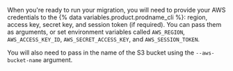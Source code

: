 When you're ready to run your migration, you will need to provide your AWS credentials to the {% data variables.product.prodname_cli %}: region, access key, secret key, and session token (if required). You can pass them as arguments, or set environment variables called `AWS_REGION`, `AWS_ACCESS_KEY_ID`, `AWS_SECRET_ACCESS_KEY`, and `AWS_SESSION_TOKEN`.

You will also need to pass in the name of the S3 bucket using the `--aws-bucket-name` argument.
